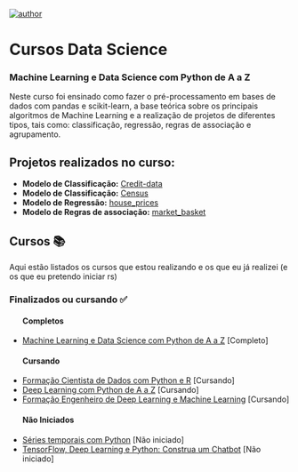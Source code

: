 
[![author](https://img.shields.io/badge/author-LucasAraújo-black.svg)](https://www.linkedin.com/in/lucasaraujo0255/)

# Cursos Data Science

### Machine Learning e Data Science com Python de A a Z
Neste curso foi ensinado como fazer o pré-processamento em bases de dados com pandas e scikit-learn, a base teórica sobre os principais algoritmos de Machine Learning e a realização de projetos de diferentes tipos, tais como: classificação, regressão, regras de associação e agrupamento.

## Projetos realizados no curso:
* **Modelo de Classificação:** [Credit-data](https://github.com/Gttz/Projetos-DataScience/blob/main/Machine%20Learning%20e%20Data%20Science%20com%20Python%20de%20A%20a%20Z/notebooks/credit-data.ipynb)
* **Modelo de Classificação:**
[Census](https://github.com/Gttz/Projetos-DataScience/blob/main/Machine%20Learning%20e%20Data%20Science%20com%20Python%20de%20A%20a%20Z/notebooks/census.ipynb)
* **Modelo de Regressão:**
[house_prices](https://github.com/Gttz/Cursos-DataScience/blob/main/Machine%20Learning%20e%20Data%20Science%20com%20Python%20de%20A%20a%20Z/notebooks/house_prices.ipynb)
* **Modelo de Regras de associação:**
[market_basket](https://github.com/Gttz/Cursos-DataScience/blob/main/Machine%20Learning%20e%20Data%20Science%20com%20Python%20de%20A%20a%20Z/notebooks/market.ipynb)

<h2>Cursos 📚</h2>
<p>Aqui estão listados os cursos que estou realizando e os que eu já realizei (e os que eu pretendo iniciar rs)</p>
<h3>Finalizados ou cursando ✅</h3>
<ul>
  <h4>Completos</h4>
  <li><a href="https://www.udemy.com/course/machine-learning-e-data-science-com-python-y/">Machine Learning e Data Science com Python de A a Z</a> [Completo]</li>
  <h4>Cursando</h4>
  <li><a href="https://www.udemy.com/course/cientista-de-dados/">Formação Cientista de Dados com Python e R</a> [Cursando]</li>
  <li><a href="https://www.udemy.com/course/deep-learning-com-python-az-curso-completo/">Deep Learning com Python de A a Z</a> [Cursando]</li>
  <li><a href="https://www.udemy.com/course/engenheiro-de-deep-learning/">Formação Engenheiro de Deep Learning e Machine Learning</a> [Cursando]</li>
  <h4>Não Iniciados</h4>
  <li><a href="https://www.udemy.com/course/series-temporais-com-python/">Séries temporais com Python</a> [Não iniciado]</li>
  <li><a href="https://www.udemy.com/course/chatbot-tensorflow-deep-learning-python/">TensorFlow, Deep Learning e Python: Construa um Chatbot</a> [Não iniciado]</li>
</ul>
